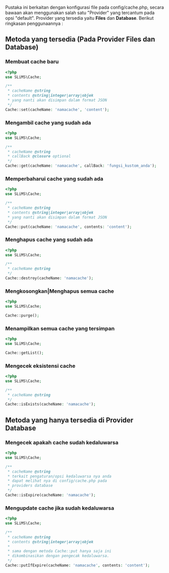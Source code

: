 Pustaka ini berkaitan dengan konfigurasi file pada config/cache.php, secara bawaan akan menggunakan salah satu "Provider" yang tercantum pada opsi "default". Provider yang tersedia yaitu **Files** dan **Database**. Berikut ringkasan penggunaannya :

## Metoda yang tersedia (Pada Provider Files dan Database)
### Membuat cache baru
```php
<?php
use SLiMS\Cache;

/**
 * cacheName @string
 * contents @string|integer|array|objek 
 * yang nanti akan disimpan dalam format JSON
 */
Cache::set(cacheName: 'namacache', 'content');
```

### Mengambil cache yang sudah ada
```php
<?php
use SLiMS\Cache;

/**
 * cacheName @string
 * callBack @closure optional 
 */
Cache::get(cacheName: 'namacache', callBack: 'fungsi_kustom_anda');
```

### Memperbaharui cache yang sudah ada
```php
<?php
use SLiMS\Cache;

/**
 * cacheName @string
 * contents @string|integer|array|objek 
 * yang nanti akan disimpan dalam format JSON
 */
Cache::put(cacheName: 'namacache', contents: 'content');
```

### Menghapus cache yang sudah ada
```php
<?php
use SLiMS\Cache;

/**
 * cacheName @string
 */
Cache::destroy(cacheName: 'namacache');
```

### Mengkosongkan|Menghapus semua cache
```php
<?php
use SLiMS\Cache;

Cache::purge();
```

### Menampilkan semua cache yang tersimpan
```php
<?php
use SLiMS\Cache;

Cache::getList();
```

### Mengecek eksistensi cache
```php
<?php
use SLiMS\Cache;

/**
 * cacheName @string
 */
Cache::isExists(cacheName: 'namacache');
```

## Metoda yang hanya tersedia di Provider Database
### Mengecek apakah cache sudah kedaluwarsa
```php
<?php
use SLiMS\Cache;

/**
 * cacheName @string
 * terkait pengaturan/opsi kedaluwarsa nya anda
 * dapat melihat nya di config/cache.php pada 
 * providers database
 */
Cache::isExpire(cacheName: 'namacache');
```

### Mengupdate cache jika sudah kedaluwarsa
```php
<?php
use SLiMS\Cache;

/**
 * cacheName @string
 * contents @string|integer|array|objek 
 * 
 * sama dengan metoda Cache::put hanya saja ini
 * dikombinasikan dengan pengecak kedaluwarsa.
 */
Cache::putIfExpire(cacheName: 'namacache', contents: 'content');
```